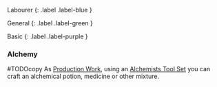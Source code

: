 
Labourer
{: .label .label-blue }

General
{: .label .label-green }

Basic
{: .label .label-purple }
### Alchemy
#TODOcopy 
As [Production Work](Activities#Production%20Work), using an [Alchemists Tool Set](Game/Example-Gear#Alchemists%20Tool%20Set) you can craft an alchemical potion, medicine or other mixture.